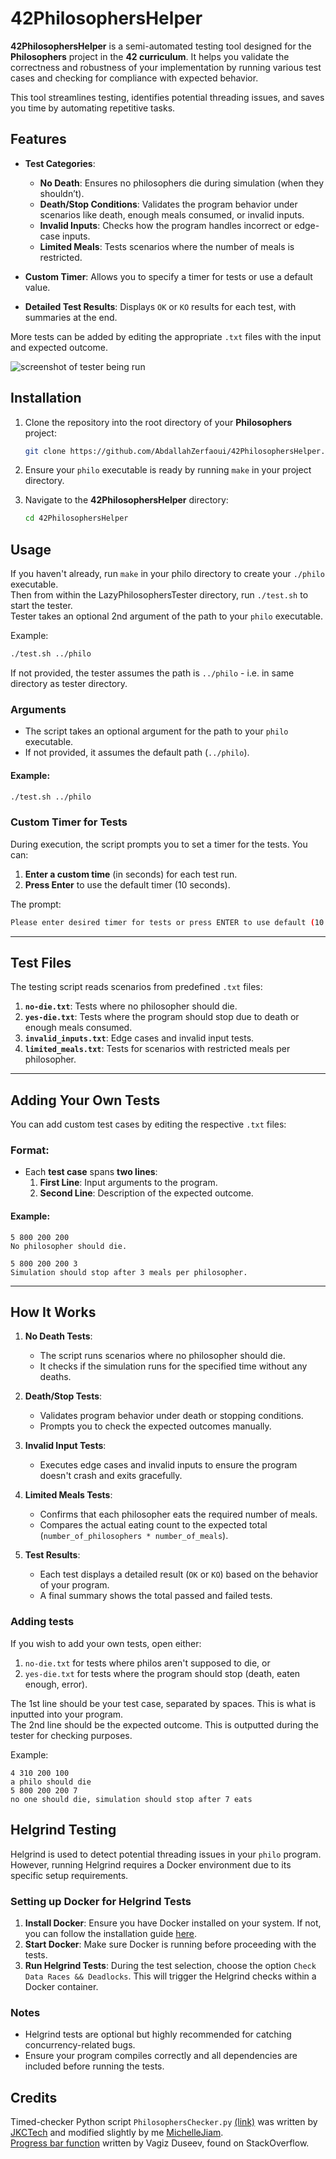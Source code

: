 # 42PhilosophersHelper

**42PhilosophersHelper** is a semi-automated testing tool designed for the **Philosophers** project in the **42 curriculum**. It helps you validate the correctness and robustness of your implementation by running various test cases and checking for compliance with expected behavior. 

This tool streamlines testing, identifies potential threading issues, and saves you time by automating repetitive tasks.


## Features

- **Test Categories**:
  - **No Death**: Ensures no philosophers die during simulation (when they shouldn’t).
  - **Death/Stop Conditions**: Validates the program behavior under scenarios like death, enough meals consumed, or invalid inputs.
  - **Invalid Inputs**: Checks how the program handles incorrect or edge-case inputs.
  - **Limited Meals**: Tests scenarios where the number of meals is restricted.

- **Custom Timer**: Allows you to specify a timer for tests or use a default value.

- **Detailed Test Results**: Displays `OK` or `KO` results for each test, with summaries at the end.


More tests can be added by editing the appropriate ```.txt``` files with the input and expected outcome.

![screenshot of tester being run](https://i.imgur.com/iAfsRWM.png)

## Installation

1. Clone the repository into the root directory of your **Philosophers** project:

    ```bash
    git clone https://github.com/AbdallahZerfaoui/42PhilosophersHelper.git
    ```

2. Ensure your `philo` executable is ready by running `make` in your project directory.

3. Navigate to the **42PhilosophersHelper** directory:

    ```bash
    cd 42PhilosophersHelper
    ```

## Usage

If you haven't already, run ```make``` in your philo directory to create your ```./philo``` executable.  
Then from within the LazyPhilosophersTester directory, run ```./test.sh``` to start the tester.  
Tester takes an optional 2nd argument of the path to your ```philo``` executable.  

Example:  
```bash
./test.sh ../philo
```
If not provided, the tester assumes the path is ```../philo``` - i.e. in same directory as tester directory.


### Arguments

- The script takes an optional argument for the path to your `philo` executable. 
- If not provided, it assumes the default path (`../philo`).

#### Example:

```bash
./test.sh ../philo
```

### Custom Timer for Tests

During execution, the script prompts you to set a timer for the tests. You can:

1. **Enter a custom time** (in seconds) for each test run.
2. **Press Enter** to use the default timer (10 seconds).

The prompt:

```bash
Please enter desired timer for tests or press ENTER to use default (10 seconds):
```

---

## Test Files

The testing script reads scenarios from predefined `.txt` files:

1. **`no-die.txt`**: Tests where no philosopher should die.
2. **`yes-die.txt`**: Tests where the program should stop due to death or enough meals consumed.
3. **`invalid_inputs.txt`**: Edge cases and invalid input tests.
4. **`limited_meals.txt`**: Tests for scenarios with restricted meals per philosopher.

---

## Adding Your Own Tests

You can add custom test cases by editing the respective `.txt` files:

### Format:

- Each **test case** spans **two lines**:
  1. **First Line**: Input arguments to the program.
  2. **Second Line**: Description of the expected outcome.

#### Example:

```text
5 800 200 200
No philosopher should die.

5 800 200 200 3
Simulation should stop after 3 meals per philosopher.
```

---

## How It Works

1. **No Death Tests**:
   - The script runs scenarios where no philosopher should die.
   - It checks if the simulation runs for the specified time without any deaths.

2. **Death/Stop Tests**:
   - Validates program behavior under death or stopping conditions.
   - Prompts you to check the expected outcomes manually.

3. **Invalid Input Tests**:
   - Executes edge cases and invalid inputs to ensure the program doesn't crash and exits gracefully.

4. **Limited Meals Tests**:
   - Confirms that each philosopher eats the required number of meals.
   - Compares the actual eating count to the expected total (`number_of_philosophers * number_of_meals`).

5. **Test Results**:
   - Each test displays a detailed result (`OK` or `KO`) based on the behavior of your program.
   - A final summary shows the total passed and failed tests.


### Adding tests
If you wish to add your own tests, open either:
1. ```no-die.txt``` for tests where philos aren't supposed to die, or
2. ```yes-die.txt``` for tests where the program should stop (death, eaten enough, error).  

The 1st line should be your test case, separated by spaces. This is what is inputted into your program.  
The 2nd line should be the expected outcome. This is outputted during the tester for checking purposes.  

Example:  
```text
4 310 200 100
a philo should die
5 800 200 200 7
no one should die, simulation should stop after 7 eats
```

## Helgrind Testing

Helgrind is used to detect potential threading issues in your `philo` program. However, running Helgrind requires a Docker environment due to its specific setup requirements. 

### Setting up Docker for Helgrind Tests
1. **Install Docker**: Ensure you have Docker installed on your system. If not, you can follow the installation guide [here](https://github.com/Scarletsang/Dorker).
2. **Start Docker**: Make sure Docker is running before proceeding with the tests.
3. **Run Helgrind Tests**: During the test selection, choose the option `Check Data Races && Deadlocks`. This will trigger the Helgrind checks within a Docker container.

### Notes
- Helgrind tests are optional but highly recommended for catching concurrency-related bugs.
- Ensure your program compiles correctly and all dependencies are included before running the tests.

## Credits
Timed-checker Python script ```PhilosophersChecker.py``` [(link)](https://gist.github.com/jkctech/367fad4aa01c820ffb1b8d29d1ecaa4d) was written by [JKCTech](https://gist.github.com/jkctech) and modified slightly by me [MichelleJiam](https://gist.github.com/jkctech).  
[Progress bar function](https://stackoverflow.com/a/52581824) written by Vagiz Duseev, found on StackOverflow.
